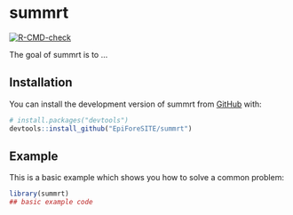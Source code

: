 
<!-- README.md is generated from README.Rmd. Please edit that file -->

# summrt

<!-- badges: start -->

[![R-CMD-check](https://github.com/EpiForeSITE/summrt/actions/workflows/R-CMD-check.yaml/badge.svg)](https://github.com/EpiForeSITE/summrt/actions/workflows/R-CMD-check.yaml)
<!-- badges: end -->

The goal of summrt is to …

## Installation

You can install the development version of summrt from
[GitHub](https://github.com/) with:

``` r
# install.packages("devtools")
devtools::install_github("EpiForeSITE/summrt")
```

## Example

This is a basic example which shows you how to solve a common problem:

``` r
library(summrt)
## basic example code
```
